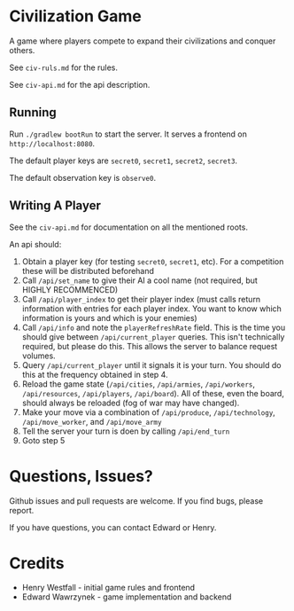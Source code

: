 # Civilization Game

A game where players compete to expand their civilizations and conquer others.

See `civ-ruls.md` for the rules.

See `civ-api.md` for the api description.

## Running
Run `./gradlew bootRun` to start the server. It serves a frontend on `http://localhost:8080`.

The default player keys are `secret0`, `secret1`, `secret2`, `secret3`.

The default observation key is `observe0`.

## Writing A Player
See the `civ-api.md` for documentation on all the mentioned roots.

An api should:
1. Obtain a player key (for testing `secret0`, `secret1`, etc). For a competition these will be distributed beforehand
2. Call `/api/set_name` to give their AI a cool name (not required, but HIGHLY RECOMMENCED)
3. Call `/api/player_index` to get their player index (must calls return information with entries for each player index. You want to know which information is yours and which is your enemies)
4. Call `/api/info` and note the `playerRefreshRate` field. This is the time you should give between `/api/current_player` queries. This isn't technically required, but please do this. This allows the server to balance request volumes.
5. Query `/api/current_player` until it signals it is your turn. You should do this at the frequency obtained in step 4.
6. Reload the game state (`/api/cities`, `/api/armies`, `/api/workers`, `/api/resources`, `/api/players`, `/api/board`). All of these, even the board, should always be reloaded (fog of war may have changed).
7. Make your move via a combination of `/api/produce`, `/api/technology`, `/api/move_worker`, and `/api/move_army`
8. Tell the server your turn is doen by calling `/api/end_turn`
9. Goto step 5

# Questions, Issues?
Github issues and pull requests are welcome. If you find bugs, please report.

If you have questions, you can contact Edward or Henry.

# Credits
* Henry Westfall - initial game rules and frontend
* Edward Wawrzynek - game implementation and backend